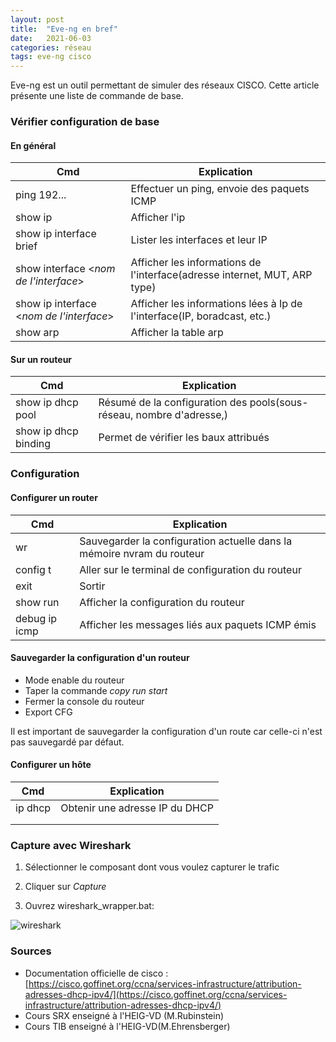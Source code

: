 ```yaml
---
layout: post
title:  "Eve-ng en bref"
date:   2021-06-03
categories: réseau
tags: eve-ng cisco
---
```




Eve-ng est un outil permettant de simuler des réseaux CISCO. Cette article présente une liste de commande de base.

### Vérifier configuration de base

#### En général

| Cmd                                      | Explication                                                  |
| ---------------------------------------- | ------------------------------------------------------------ |
| ping 192...                              | Effectuer un ping, envoie des paquets ICMP                   |
| show ip                                  | Afficher l'ip                                                |
| show ip interface brief                  | Lister les interfaces et leur IP                             |
| show interface <*nom de l'interface*>    | Afficher les informations de l'interface(adresse internet, MUT, ARP type) |
| show ip interface <*nom de l'interface*> | Afficher les informations lées à Ip de l'interface(IP, boradcast, etc.) |
| show arp                                 | Afficher la table arp                                        |

#### Sur un routeur 

| Cmd                  | Explication                                                  |
| -------------------- | ------------------------------------------------------------ |
| show ip dhcp pool    | Résumé de la configuration des pools(sous-réseau, nombre d'adresse,) |
| show ip dhcp binding | Permet de vérifier les baux attribués                        |



### Configuration

#### Configurer un router

| Cmd           | Explication                                                  |
| ------------- | ------------------------------------------------------------ |
| wr            | Sauvegarder la configuration actuelle dans la mémoire nvram du routeur |
| config t      | Aller sur le terminal de configuration du routeur            |
| exit          | Sortir                                                       |
| show run      | Afficher la configuration du routeur                         |
| debug ip icmp | Afficher les messages liés aux paquets ICMP émis             |

#### Sauvegarder la configuration d'un routeur

- Mode enable du routeur
- Taper la commande *copy run start*
- Fermer la console du routeur
- Export CFG

Il est important de sauvegarder la configuration d'un route car celle-ci n'est pas sauvegardé par défaut. 

#### Configurer un hôte

| Cmd     | Explication                    |
| ------- | ------------------------------ |
| ip dhcp | Obtenir une adresse IP du DHCP |
|         |                                |
|         |                                |



### Capture avec Wireshark

1) Sélectionner le composant dont vous voulez capturer le trafic

2) Cliquer sur *Capture*

3) Ouvrez wireshark_wrapper.bat:

![wireshark]({{site.url_complet}}\assets\article\reseau\eve-ng\wireshark.PNG)





### Sources 

- Documentation officielle de cisco : [https://cisco.goffinet.org/ccna/services-infrastructure/attribution-adresses-dhcp-ipv4/](https://cisco.goffinet.org/ccna/services-infrastructure/attribution-adresses-dhcp-ipv4/)
- Cours SRX enseigné à l'HEIG-VD (M.Rubinstein)
- Cours TIB enseigné à l'HEIG-VD(M.Ehrensberger)
